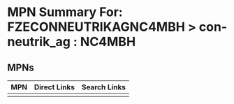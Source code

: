



# MPN Summary For: FZECONNEUTRIKAGNC4MBH > con-neutrik_ag : NC4MBH

## MPNs
  

|MPN|Direct Links|Search Links|
| :--- | :--- | :--- |
||||
